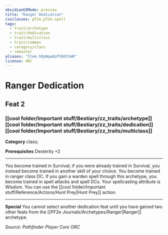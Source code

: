 ```yaml
---
obsidianUIMode: preview
title: "Ranger Dedication"
cssclasses: pf2e,pf2e-spell
tags:
  - trait/archetype
  - trait/dedication
  - trait/multiclass
  - trait/common
  - category/class
  - remaster
aliases: "Item.hDpNqwQsP38OtSmR"
license: ORC
---
```

# Ranger Dedication
## Feat 2
### [[cool folder/Important stuff/Bestiary/zz_traits/archetype]][[cool folder/Important stuff/Bestiary/zz_traits/dedication]][[cool folder/Important stuff/Bestiary/zz_traits/multiclass]]

**Category** class; 



**Prerequisites** Dexterity +2
* * *
You become trained in Survival; if you were already trained in Survival, you instead become trained in another skill of your choice. You become trained in ranger class DC. If you gain a warden spell through this archetype, you become trained in spell attacks and spell DCs. Your spellcasting attribute is Wisdom. You can use the [[cool folder/Important stuff/Reference/Actions/Hunt Prey|Hunt Prey]] action.

* * *

**Special** You cannot select another dedication feat until you have gained two other feats from the [[PF2e Journals/Archetypes/Ranger|Ranger]] archetype.

*Source: Pathfinder Player Core*
*ORC*